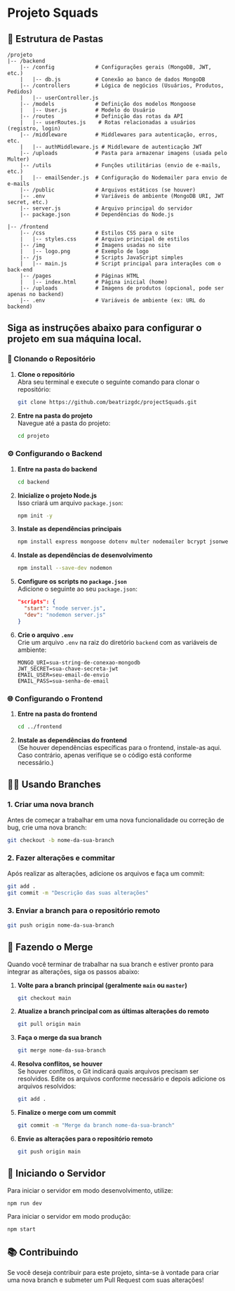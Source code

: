 # Projeto Squads

## 📂 Estrutura de Pastas

```plaintext
/projeto
|-- /backend
    |-- /config             # Configurações gerais (MongoDB, JWT, etc.)
    |   |-- db.js           # Conexão ao banco de dados MongoDB
    |-- /controllers        # Lógica de negócios (Usuários, Produtos, Pedidos)
    |   |-- userController.js
    |-- /models             # Definição dos modelos Mongoose
    |   |-- User.js         # Modelo do Usuário
    |-- /routes             # Definição das rotas da API
    |   |-- userRoutes.js    # Rotas relacionadas a usuários (registro, login)
    |-- /middleware         # Middlewares para autenticação, erros, etc.
    |   |-- authMiddleware.js # Middleware de autenticação JWT
    |-- /uploads            # Pasta para armazenar imagens (usada pelo Multer)
    |-- /utils              # Funções utilitárias (envio de e-mails, etc.)
    |   |-- emailSender.js  # Configuração do Nodemailer para envio de e-mails
    |-- /public             # Arquivos estáticos (se houver)
    |-- .env                # Variáveis de ambiente (MongoDB URI, JWT secret, etc.)
    |-- server.js           # Arquivo principal do servidor
    |-- package.json        # Dependências do Node.js

|-- /frontend
    |-- /css                # Estilos CSS para o site
    |   |-- styles.css      # Arquivo principal de estilos
    |-- /img                # Imagens usadas no site
    |   |-- logo.png        # Exemplo de logo
    |-- /js                 # Scripts JavaScript simples
    |   |-- main.js         # Script principal para interações com o back-end
    |-- /pages              # Páginas HTML
    |   |-- index.html      # Página inicial (home)
    |-- /uploads            # Imagens de produtos (opcional, pode ser apenas no backend)
    |-- .env                # Variáveis de ambiente (ex: URL do backend)
```

## Siga as instruções abaixo para configurar o projeto em sua máquina local.

### 🔄 Clonando o Repositório

1. **Clone o repositório**  
   Abra seu terminal e execute o seguinte comando para clonar o repositório:

   ```bash
   git clone https://github.com/beatrizgdc/projectSquads.git
   ```

2. **Entre na pasta do projeto**  
   Navegue até a pasta do projeto:

   ```bash
   cd projeto
   ```

### ⚙️ Configurando o Backend

1. **Entre na pasta do backend**

   ```bash
   cd backend
   ```

2. **Inicialize o projeto Node.js**  
   Isso criará um arquivo `package.json`:

   ```bash
   npm init -y
   ```

3. **Instale as dependências principais**

   ```bash
   npm install express mongoose dotenv multer nodemailer bcrypt jsonwebtoken
   ```

4. **Instale as dependências de desenvolvimento**

   ```bash
   npm install --save-dev nodemon
   ```

5. **Configure os scripts no `package.json`**  
   Adicione o seguinte ao seu `package.json`:

   ```json
   "scripts": {
     "start": "node server.js",
     "dev": "nodemon server.js"
   }
   ```

6. **Crie o arquivo `.env`**  
   Crie um arquivo `.env` na raiz do diretório `backend` com as variáveis de ambiente:

   ```
   MONGO_URI=sua-string-de-conexao-mongodb
   JWT_SECRET=sua-chave-secreta-jwt
   EMAIL_USER=seu-email-de-envio
   EMAIL_PASS=sua-senha-de-email
   ```

### 🌐 Configurando o Frontend

1. **Entre na pasta do frontend**

   ```bash
   cd ../frontend
   ```

2. **Instale as dependências do frontend**  
   (Se houver dependências específicas para o frontend, instale-as aqui. Caso contrário, apenas verifique se o código está conforme necessário.)

## 🧑‍💻 Usando Branches

### 1. **Criar uma nova branch**

Antes de começar a trabalhar em uma nova funcionalidade ou correção de bug, crie uma nova branch:

```bash
git checkout -b nome-da-sua-branch
```

### 2. **Fazer alterações e commitar**

Após realizar as alterações, adicione os arquivos e faça um commit:

```bash
git add .
git commit -m "Descrição das suas alterações"
```

### 3. **Enviar a branch para o repositório remoto**

```bash
git push origin nome-da-sua-branch
```

## 🔄 Fazendo o Merge

Quando você terminar de trabalhar na sua branch e estiver pronto para integrar as alterações, siga os passos abaixo:

1. **Volte para a branch principal (geralmente `main` ou `master`)**

   ```bash
   git checkout main
   ```

2. **Atualize a branch principal com as últimas alterações do remoto**

   ```bash
   git pull origin main
   ```

3. **Faça o merge da sua branch**

   ```bash
   git merge nome-da-sua-branch
   ```

4. **Resolva conflitos, se houver**  
   Se houver conflitos, o Git indicará quais arquivos precisam ser resolvidos. Edite os arquivos conforme necessário e depois adicione os arquivos resolvidos:

   ```bash
   git add .
   ```

5. **Finalize o merge com um commit**

   ```bash
   git commit -m "Merge da branch nome-da-sua-branch"
   ```

6. **Envie as alterações para o repositório remoto**

   ```bash
   git push origin main
   ```

## 🚀 Iniciando o Servidor

Para iniciar o servidor em modo desenvolvimento, utilize:

```bash
npm run dev
```

Para iniciar o servidor em modo produção:

```bash
npm start
```

## 📚 Contribuindo

Se você deseja contribuir para este projeto, sinta-se à vontade para criar uma nova branch e submeter um Pull Request com suas alterações!

